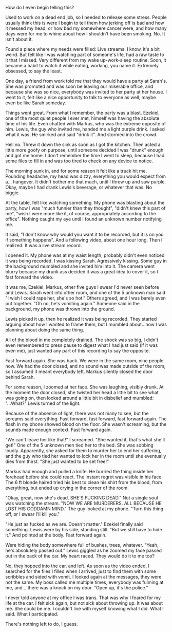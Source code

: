 How do I even begin telling this?

Used to work on a dead end job, so I needed to release some stress. People usually think this is were I begin to tell them how jerking off is bad and how it messed my head, or how bad my somewhere cancer were, and how many days were for me to whine about how I shouldn't have been smoking. No. It isn't about it.

Found a place where my needs were filled: Live streams. I know, it's a bit weird. But felt like I was watching part of someone's life, had a raw taste to it that I missed. Very different from my wake up-work-sleep routine. Soon, it became a habit to watch it while eating, working, you name it. Extremely obsessed, to say the least. 

One day, a friend from work told me that they would have a party at Sarah's. She was promoted and was soon be leaving our miserable office, and because she was so nice, everybody was invited to her party at her house. I went to it, felt like a nice opportunity to talk to everyone as well, maybe even be like Sarah someday. 

Things went great. From what I remember, the party was a blast. Ezekiel, one of the most quiet people I ever met, himself was having the absolute time of his life. Even chatted with Markus, who was the extreme opposite of him. 
Lewis, the guy who invited me, handed me a light purple drink. I asked what it was. He smirked and said "drink it". And stormed into the crowd. 

Hell no. Threw it down the sink as soon as I got the kitchen. Then acted a little more goofy on purpose, until someone decided I was "drunk" enough and got me home. I don't remember the time I went to sleep, because I had some files to fill in and was too tired to check on any device to notice. 

The morning sunk in, and for some reason it felt like a truck hit me. Pounding headache, my head was dizzy, everything you would expect from a... hangover. It didn't bother me that much, until I threw up and saw purple. Okay, maybe I had drank Lewis's beverage, or whatever that was. No biggie.

At the table, felt like watching something. My phone was  blasting about the party, how I was "much funnier than they thought", "didn't knew this part of me", "wish I were more like it, of course, appropriately according to the office". Nothing caught my eye until I found an unknown number notifying me. 

It said, "I don't know why would you want it to be recorded, but it is on you if something happens". And a following vídeo, about one hour long. Then I realized. It was a live stream record. 

I opened it. My phone was at my waist length, probably didn't even noticed it was being recorded. I was kissing Sarah. Agressively kissing. Some guy in the background mumbled and she invited him into it. The camera went blurry because my drunk ass decided it was a great idea to cover it, so I fast forward the video. 

It was me, Ezekiel, Markus, other five guys I swear I'd never seen before and Lewis. Sarah went into other room, and one of the 5 unknown man said "I wish I could rape her, she's so hot." Others agreed, and I was barely even put together. "Oh no, he's vomiting again." Someone said in the background, my phone was thrown into the ground. 

Lewis picked it up, then he realized it was being recorded. They started arguing about how I wanted to frame them, but I mumbled about...how I was planning about doing the same thing. 

All of the blood in me completely drained. The shock was so big, I didn't even remembered to press pause to digest what I had just said (if it was even me), just wanted any part of this recording to say the opposite. 

Fast forward again. She was back. We were in the same room, nine people now. We had the door closed, and no sound was made outside of the room, so I assumed it meant everybody left. Markus silently closed the door behind Sarah.

For some reason, I zoomed at her face. She was laughing, visibly drunk. At the moment the door closed, she twisted her head a little bit to see what was going on, then looked around a little bit in disbelief and mumbled: "...What?" Lewis turned of the light.

Because of the absence of light, there was not many to see, but the screams said everything. Fast forward, fast forward, fast forward again. The flash in my phone showed blood on the floor. She wasn't screaming, but the sounds made enough context. Fast forward again.

"We can't leave her like that!" I screamed. "She wanted it, that's what she'll get!" One of the 5 unknown men tied her to the bed. She was sobbing loudly. Apparently, she asked for them to murder her to end her suffering, and the guy who tied her wanted to lock her in the room until she eventually dies from thirst. "She just wanted to be set free!"

Markus had enough and pulled a knife. He burried the thing inside her forehead before she could react. The instant regret was visible in his face. The 6 ft blonde haired tried his best to clean his shirt from the blood, from everything, but ended up crying in the corner of the room. 

"Okay, great, now she's dead. SHE'S FUCKING DEAD." Not a single soul was watching the stream. "NOW WE ARE MURDERERS. ALL BECAUSE HE LOST HIS GODDAMN MIND." The guy looked at my phone. "Turn this thing off, or I swear I'll kill you."

"He just as fucked as we are. Doesn't matter." Ezekiel finally said something. Lewis were by his side, standing still. "But we still have to hide it." And pointed at the body. Fast forward again. 

Were hiding the body somewhere full of bushes, trees, whatever. "Yeah, he's absolutely passed out." Lewis giggled as he zoomed my face passed out in the back of the car. My heart raced. They would do it to me too?

No, they hopped into the car. and left. As soon as the video ended, I searched for the files I filled when I arrived, just to find them with some scribbles and sided with vomit. I looked again at the messages, they were not the same. My boss called me multiple times, everybody was fulming at me, and... there was a knock on my door. "Open up, it's the police."

I never told anyone at my office I was trans. That was why I feared for my life at the car. I felt sick again, but not sick about throwing up. It was about me. She could be me. I couldn't live with myself knowing what I did. What I said. What I participated.

There's nothing left to do, I guess.